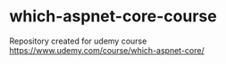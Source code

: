 # which-aspnet-core-course
Repository created for udemy course https://www.udemy.com/course/which-aspnet-core/
